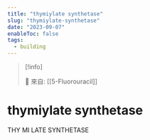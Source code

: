 ```yaml
---
title: "thymiylate synthetase"
slug: "thymiylate-synthetase"
date: "2023-09-07"
enableToc: false
tags:
  - building
---
```


> [!info]
>
> 🌱 來自: [[5-Fluorouracil]]

# thymiylate synthetase

THY MI LATE SYNTHETASE

